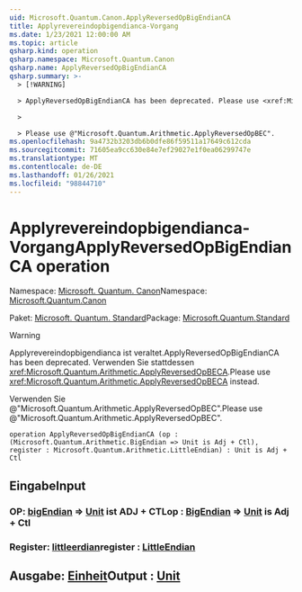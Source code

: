 ```yaml
---
uid: Microsoft.Quantum.Canon.ApplyReversedOpBigEndianCA
title: Applyrevereindopbigendianca-Vorgang
ms.date: 1/23/2021 12:00:00 AM
ms.topic: article
qsharp.kind: operation
qsharp.namespace: Microsoft.Quantum.Canon
qsharp.name: ApplyReversedOpBigEndianCA
qsharp.summary: >-
  > [!WARNING]

  > ApplyReversedOpBigEndianCA has been deprecated. Please use <xref:Microsoft.Quantum.Arithmetic.ApplyReversedOpBECA> instead.

  >

  > Please use @"Microsoft.Quantum.Arithmetic.ApplyReversedOpBEC".
ms.openlocfilehash: 9a4732b3203db6b0dfe86f59511a17649c612cda
ms.sourcegitcommit: 71605ea9cc630e84e7ef29027e1f0ea06299747e
ms.translationtype: MT
ms.contentlocale: de-DE
ms.lasthandoff: 01/26/2021
ms.locfileid: "98844710"
---
```

# <a name="applyreversedopbigendianca-operation"></a><span data-ttu-id="09077-102">Applyrevereindopbigendianca-Vorgang</span><span class="sxs-lookup"><span data-stu-id="09077-102">ApplyReversedOpBigEndianCA operation</span></span>

<span data-ttu-id="09077-103">Namespace: [Microsoft. Quantum. Canon](xref:Microsoft.Quantum.Canon)</span><span class="sxs-lookup"><span data-stu-id="09077-103">Namespace: [Microsoft.Quantum.Canon](xref:Microsoft.Quantum.Canon)</span></span>

<span data-ttu-id="09077-104">Paket: [Microsoft. Quantum. Standard](https://nuget.org/packages/Microsoft.Quantum.Standard)</span><span class="sxs-lookup"><span data-stu-id="09077-104">Package: [Microsoft.Quantum.Standard](https://nuget.org/packages/Microsoft.Quantum.Standard)</span></span>


> [!WARNING]
> <span data-ttu-id="09077-105">Applyrevereindopbigendianca ist veraltet.</span><span class="sxs-lookup"><span data-stu-id="09077-105">ApplyReversedOpBigEndianCA has been deprecated.</span></span> <span data-ttu-id="09077-106">Verwenden Sie stattdessen <xref:Microsoft.Quantum.Arithmetic.ApplyReversedOpBECA>.</span><span class="sxs-lookup"><span data-stu-id="09077-106">Please use <xref:Microsoft.Quantum.Arithmetic.ApplyReversedOpBECA> instead.</span></span>
>
> <span data-ttu-id="09077-107">Verwenden Sie @"Microsoft.Quantum.Arithmetic.ApplyReversedOpBEC".</span><span class="sxs-lookup"><span data-stu-id="09077-107">Please use @"Microsoft.Quantum.Arithmetic.ApplyReversedOpBEC".</span></span>



```qsharp
operation ApplyReversedOpBigEndianCA (op : (Microsoft.Quantum.Arithmetic.BigEndian => Unit is Adj + Ctl), register : Microsoft.Quantum.Arithmetic.LittleEndian) : Unit is Adj + Ctl
```


## <a name="input"></a><span data-ttu-id="09077-108">Eingabe</span><span class="sxs-lookup"><span data-stu-id="09077-108">Input</span></span>

### <a name="op--bigendian--unit--is-adj--ctl"></a><span data-ttu-id="09077-109">OP: [bigEndian](xref:Microsoft.Quantum.Arithmetic.BigEndian) => [Unit](xref:microsoft.quantum.lang-ref.unit)  ist ADJ + CTL</span><span class="sxs-lookup"><span data-stu-id="09077-109">op : [BigEndian](xref:Microsoft.Quantum.Arithmetic.BigEndian) => [Unit](xref:microsoft.quantum.lang-ref.unit)  is Adj + Ctl</span></span>




### <a name="register--littleendian"></a><span data-ttu-id="09077-110">Register: [littleerdian](xref:Microsoft.Quantum.Arithmetic.LittleEndian)</span><span class="sxs-lookup"><span data-stu-id="09077-110">register : [LittleEndian](xref:Microsoft.Quantum.Arithmetic.LittleEndian)</span></span>





## <a name="output--unit"></a><span data-ttu-id="09077-111">Ausgabe: [Einheit](xref:microsoft.quantum.lang-ref.unit)</span><span class="sxs-lookup"><span data-stu-id="09077-111">Output : [Unit](xref:microsoft.quantum.lang-ref.unit)</span></span>


